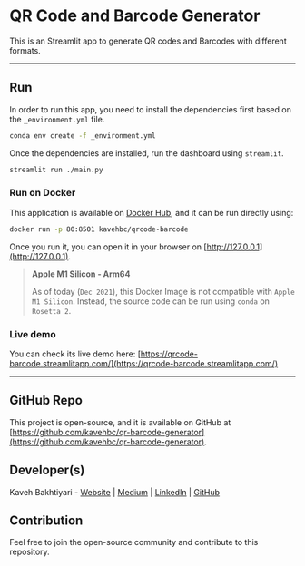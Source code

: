 # QR Code and Barcode Generator
This is an Streamlit app to generate QR codes and Barcodes with different formats.

___
## Run
In order to run this app, you need to install the dependencies first based on
the `_environment.yml` file.

```bash
conda env create -f _environment.yml
```

Once the dependencies are installed, run the dashboard using `streamlit`.

```bash
streamlit run ./main.py
```

### Run on Docker
This application is available on [Docker Hub](https://hub.docker.com/r/kavehbc/qrcode-barcode), and it can be run directly using:

```bash
docker run -p 80:8501 kavehbc/qrcode-barcode
```

Once you run it, you can open it in your browser on [http://127.0.0.1](http://127.0.0.1).

> **Apple M1 Silicon - Arm64**
> 
> As of today (`Dec 2021`), this Docker Image is not compatible with `Apple M1 Silicon`.
> Instead, the source code can be run using `conda` on `Rosetta 2`.

### Live demo
You can check its live demo here:
[https://qrcode-barcode.streamlitapp.com/](https://qrcode-barcode.streamlitapp.com/)

___
## GitHub Repo
This project is open-source, and it is available on GitHub at [https://github.com/kavehbc/qr-barcode-generator](https://github.com/kavehbc/qr-barcode-generator).

## Developer(s)
Kaveh Bakhtiyari - [Website](http://bakhtiyari.com) | [Medium](https://medium.com/@bakhtiyari)
  | [LinkedIn](https://www.linkedin.com/in/bakhtiyari) | [GitHub](https://github.com/kavehbc)

## Contribution
Feel free to join the open-source community and contribute to this repository.

